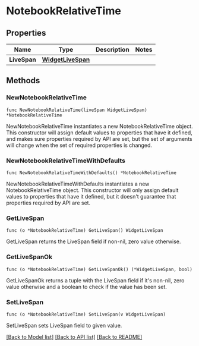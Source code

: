 # NotebookRelativeTime

## Properties

Name | Type | Description | Notes
---- | ---- | ----------- | ------
**LiveSpan** | [**WidgetLiveSpan**](WidgetLiveSpan.md) |  | 

## Methods

### NewNotebookRelativeTime

`func NewNotebookRelativeTime(liveSpan WidgetLiveSpan) *NotebookRelativeTime`

NewNotebookRelativeTime instantiates a new NotebookRelativeTime object.
This constructor will assign default values to properties that have it defined,
and makes sure properties required by API are set, but the set of arguments
will change when the set of required properties is changed.

### NewNotebookRelativeTimeWithDefaults

`func NewNotebookRelativeTimeWithDefaults() *NotebookRelativeTime`

NewNotebookRelativeTimeWithDefaults instantiates a new NotebookRelativeTime object.
This constructor will only assign default values to properties that have it defined,
but it doesn't guarantee that properties required by API are set.

### GetLiveSpan

`func (o *NotebookRelativeTime) GetLiveSpan() WidgetLiveSpan`

GetLiveSpan returns the LiveSpan field if non-nil, zero value otherwise.

### GetLiveSpanOk

`func (o *NotebookRelativeTime) GetLiveSpanOk() (*WidgetLiveSpan, bool)`

GetLiveSpanOk returns a tuple with the LiveSpan field if it's non-nil, zero value otherwise
and a boolean to check if the value has been set.

### SetLiveSpan

`func (o *NotebookRelativeTime) SetLiveSpan(v WidgetLiveSpan)`

SetLiveSpan sets LiveSpan field to given value.



[[Back to Model list]](../README.md#documentation-for-models) [[Back to API list]](../README.md#documentation-for-api-endpoints) [[Back to README]](../README.md)


